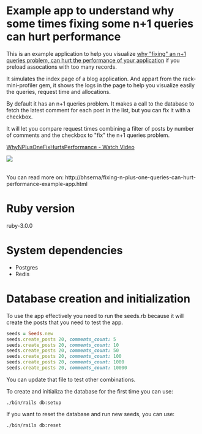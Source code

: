 # Example app to understand why some times fixing some n+1 queries can hurt performance

This is an example application to help you visualize [why "fixing" an n+1
queries problem, can hurt the performance of your
application](2021-10-08-fixing-n-plus-1-queries-can-hurt-performance.html) if
you preload assocations with too many records.

It simulates the index page of a blog application. And appart from the
rack-mini-profiler gem, it shows the logs in the page to help you visualize
easily the queries, request time and allocations.

By default it has an n+1 queries problem. It makes a call to the database to
fetch the latest comment for each post in the list, but you can fix it with a
checkbox.

It will let you compare request times combining a filter of posts by number of
comments and the checkbox to "fix" the n+1 queries problem.

<div style="margin-bottom: 2rem">
<a href="https://www.loom.com/share/6405c42e78d74ef29277a2930e2b3834">
<p>WhyNPlusOneFixHurtsPerformance - Watch Video</p>
<img style="max-width:300px;" src="https://cdn.loom.com/sessions/thumbnails/6405c42e78d74ef29277a2930e2b3834-with-play.gif">
</a>
</div>

You can read more on: http://bhserna/fixing-n-plus-one-queries-can-hurt-performance-example-app.html

# Ruby version
ruby-3.0.0

# System dependencies

* Postgres
* Redis

# Database creation and initialization

To use the app effectively you need to run the seeds.rb because it will create the 
posts that you need to test the app.

```ruby
seeds = Seeds.new
seeds.create_posts 20, comments_count: 5
seeds.create_posts 20, comments_count: 10
seeds.create_posts 20, comments_count: 50
seeds.create_posts 20, comments_count: 100
seeds.create_posts 20, comments_count: 1000
seeds.create_posts 20, comments_count: 10000
```

You can update that file to test other combinations.

To create and initializa the database for the first time you can use:

```
./bin/rails db:setup
```

If you want to reset the database and run new seeds, you can use:


```
./bin/rails db:reset
```
